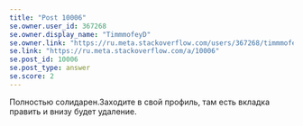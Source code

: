 ```yaml
---
title: "Post 10006"
se.owner.user_id: 367268
se.owner.display_name: "TimmmofeyD"
se.owner.link: "https://ru.meta.stackoverflow.com/users/367268/timmmofeyd"
se.link: "https://ru.meta.stackoverflow.com/a/10006"
se.post_id: 10006
se.post_type: answer
se.score: 2
---
```

<p>Полностью солидарен.Заходите в свой профиль, там есть вкладка править и внизу будет удаление.</p>
